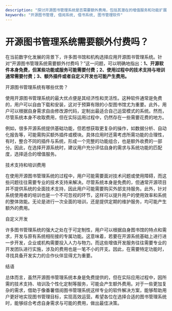 ```yaml
---
description: "探讨开源图书管理系统是否需要额外费用，包括其潜在的增值服务和功能扩展。"
keywords: "开源图书管理, 借阅系统, 借书系统, 图书管理软件"
---
```

# 开源图书管理系统需要额外付费吗？

在当前数字化发展的背景下，许多图书馆和机构选择应用开源图书管理系统。针对“开源图书管理系统需要额外付费吗？”这一问题，可以明确地指出：**1、开源软件本身免费，但某些功能或服务可能需要付费；2、使用过程中的技术支持与培训通常需要付费；3、额外插件或者自定义开发也可能产生费用。**

开源图书管理系统有哪些优势？

使用开源图书管理系统的最大优点便是其经济性和灵活性。这种软件通常是免费的，用户可以自由下载和安装，这对于预算有限的小型图书馆尤为重要。此外，用户可以根据自身需求自由修改源代码，定制出最适合自己运营模式的系统。然而，尽管系统本身不收取费用，但在实际运用过程中，仍然存在一些需要花费的地方。

例如，很多开源系统提供基础功能，但若想获取更复杂的操作，如数据分析、自动化报告等，可能需购买额外插件或模块。具体应用时还需考虑所需功能的合理性，有时，整合不同的插件与系统，形成一个完整的功能组合，也是额外收费的一部分。因此，在选择开源系统时，建议用户充分评估自身的需求与系统功能的匹配度，选择适合的增值服务。

技术支持和培训费用

在使用开源图书管理系统的过程中，用户可能需要面对技术问题或使用障碍，而这些问题往往需要专业的技术支持来解决。尽管系统本身是免费的，但通常开源项目并不提供系统的全面技术支持，因此用户可能需要购买外部支持服务。此外，针对系统使用者的培训也是一个不可忽视的环节，这样可以提升用户的使用效率和系统的整体效能。无论是进行一次全面的培训，还是提供定期的维护服务，均可能产生额外的费用。

自定义开发

许多图书管理系统的强大之处在于可定制性，用户可以根据自身图书馆的特点和需求，开发与原有系统相衔接的专属功能。这意味着，若要在开源系统基础上进行进一步开发，企业或机构需要投入人力与物力。而这些增值开发服务往往需要专业的开发团队进行实施，涉及的费用也是一笔不小的开支。因此，在需要特定功能时，寻找具备开发实力的合作伙伴显得尤为重要。

结语

总体而言，虽然开源图书管理系统本身是免费提供的，但在实际应用过程中，因所需的技术支持、培训及个性化定制等服务，可能会产生额外费用。对于一些更加复杂的需求，借助于像番薯借阅图书管理系统这样专业的软件解决方案，能够帮助用户更好地实现图书管理目标，实现高效运营。希望各位在选择合适的图书管理系统时，能够综合考虑自身需求与可能的费用，做出最佳决策。
